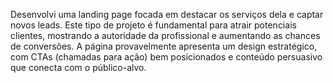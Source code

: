 Desenvolvi uma landing page focada em destacar os serviços dela e captar novos leads. 
Este tipo de projeto é fundamental para atrair potenciais clientes, mostrando a autoridade da profissional e aumentando as chances de conversões. 
A página provavelmente apresenta um design estratégico, com CTAs (chamadas para ação) bem posicionados e conteúdo persuasivo que conecta com o público-alvo.
